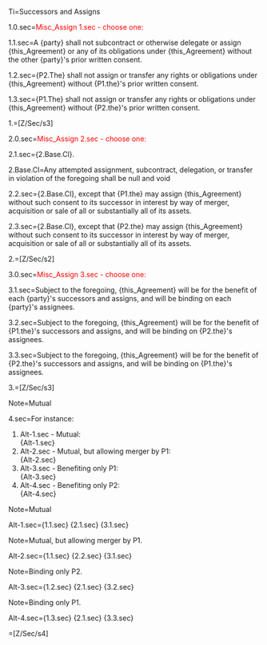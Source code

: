 Ti=Successors and Assigns

1.0.sec=<font color="red">Misc_Assign 1.sec - choose one:</font>

1.1.sec=A {party} shall not subcontract or otherwise delegate or assign {this_Agreement} or any of its obligations under {this_Agreement} without the other {party}'s prior written consent.

1.2.sec={P2.The} shall not assign or transfer any rights or obligations under {this_Agreement} without {P1.the}'s prior written consent.

1.3.sec={P1.The} shall not assign or transfer any rights or obligations under {this_Agreement} without {P2.the}'s prior written consent.

1.=[Z/Sec/s3]

2.0.sec=<font color="red">Misc_Assign 2.sec - choose one:</font>

2.1.sec={2.Base.Cl}.

2.Base.Cl=Any attempted assignment, subcontract, delegation, or transfer in violation of the foregoing shall be null and void

2.2.sec={2.Base.Cl}, except that {P1.the} may assign {this_Agreement} without such consent to its successor in interest by way of merger, acquisition or sale of all or substantially all of its assets.

2.3.sec={2.Base.Cl}, except that {P2.the} may assign {this_Agreement} without such consent to its successor in interest by way of merger, acquisition or sale of all or substantially all of its assets.

2.=[Z/Sec/s2]

3.0.sec=<font color="red">Misc_Assign 3.sec - choose one:</font>

3.1.sec=Subject to the foregoing, {this_Agreement} will be for the benefit of each {party}'s successors and assigns, and will be binding on each {party}'s assignees.

3.2.sec=Subject to the foregoing, {this_Agreement} will be for the benefit of {P1.the}'s successors and assigns, and will be binding on {P2.the}'s assignees.

3.3.sec=Subject to the foregoing, {this_Agreement} will be for the benefit of {P2.the}'s successors and assigns, and will be binding on {P1.the}'s assignees.

3.=[Z/Sec/s3]

Note=Mutual

4.sec=For instance: <ol><li>Alt-1.sec - Mutual:<br>{Alt-1.sec}<li>Alt-2.sec - Mutual, but allowing merger by P1:<br>{Alt-2.sec}<li>Alt-3.sec - Benefiting only P1:<br>{Alt-3.sec}<li>Alt-4.sec - Benefiting only P2:<br>{Alt-4.sec}</ol>

Note=Mutual

Alt-1.sec={1.1.sec} {2.1.sec} {3.1.sec}

Note=Mutual, but allowing merger by P1.

Alt-2.sec={1.1.sec} {2.2.sec} {3.1.sec}

Note=Binding only P2.

Alt-3.sec={1.2.sec} {2.1.sec} {3.2.sec}

Note=Binding only P1.

Alt-4.sec={1.3.sec} {2.1.sec} {3.3.sec}

=[Z/Sec/s4]